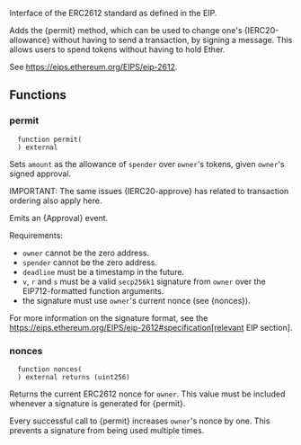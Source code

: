 
Interface of the ERC2612 standard as defined in the EIP.

Adds the {permit} method, which can be used to change one's
{IERC20-allowance} without having to send a transaction, by signing a
message. This allows users to spend tokens without having to hold Ether.

See https://eips.ethereum.org/EIPS/eip-2612.

## Functions
### permit
```solidity
  function permit(
  ) external
```

Sets `amount` as the allowance of `spender` over `owner`'s tokens,
given `owner`'s signed approval.

IMPORTANT: The same issues {IERC20-approve} has related to transaction
ordering also apply here.

Emits an {Approval} event.

Requirements:

- `owner` cannot be the zero address.
- `spender` cannot be the zero address.
- `deadline` must be a timestamp in the future.
- `v`, `r` and `s` must be a valid `secp256k1` signature from `owner`
over the EIP712-formatted function arguments.
- the signature must use ``owner``'s current nonce (see {nonces}).

For more information on the signature format, see the
https://eips.ethereum.org/EIPS/eip-2612#specification[relevant EIP
section].


### nonces
```solidity
  function nonces(
  ) external returns (uint256)
```

Returns the current ERC2612 nonce for `owner`. This value must be
included whenever a signature is generated for {permit}.

Every successful call to {permit} increases ``owner``'s nonce by one. This
prevents a signature from being used multiple times.


